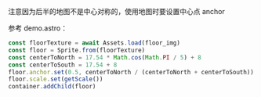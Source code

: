 注意因为后半的地图不是中心对称的，使用地图时要设置中心点 anchor

参考 demo.astro：

```ts
const floorTexture = await Assets.load(floor_img)
const floor = Sprite.from(floorTexture)
const centerToNorth = 17.54 * Math.cos(Math.PI / 5) + 8
const centerToSouth = 17.54 + 8
floor.anchor.set(0.5, centerToNorth / (centerToNorth + centerToSouth))
floor.scale.set(getScale())
container.addChild(floor)
```
